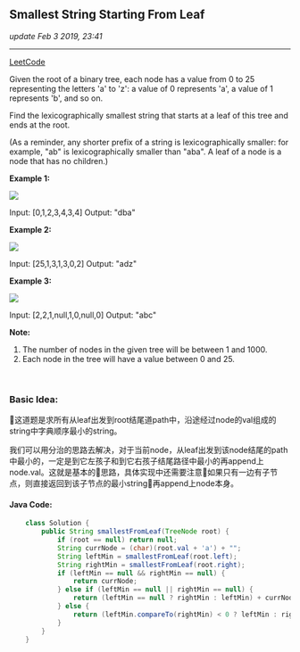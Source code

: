 ## Smallest String Starting From Leaf
_update Feb 3 2019, 23:41_

---
[LeetCode](https://leetcode.com/contest/weekly-contest-122/problems/smallest-string-starting-from-leaf/)

Given the root of a binary tree, each node has a value from 0 to 25 representing the letters 'a' to 'z': a value of 0 represents 'a', a value of 1 represents 'b', and so on.

Find the lexicographically smallest string that starts at a leaf of this tree and ends at the root.

(As a reminder, any shorter prefix of a string is lexicographically smaller: for example, "ab" is lexicographically smaller than "aba".  A leaf of a node is a node that has no children.)

 

**Example 1:**

![](https://assets.leetcode.com/uploads/2019/01/30/tree1.png)

Input: [0,1,2,3,4,3,4]
Output: "dba"

**Example 2:**

![](https://assets.leetcode.com/uploads/2019/01/30/tree2.png)

Input: [25,1,3,1,3,0,2]
Output: "adz"

**Example 3:**

![](https://assets.leetcode.com/uploads/2019/02/01/tree3.png)

Input: [2,2,1,null,1,0,null,0]
Output: "abc"
 

**Note:**

1. The number of nodes in the given tree will be between 1 and 1000.
2. Each node in the tree will have a value between 0 and 25.

<br/>

### Basic Idea:
这道题是求所有从leaf出发到root结尾道path中，沿途经过node的val组成的string中字典顺序最小的string。

我们可以用分治的思路去解决，对于当前node，从leaf出发到该node结尾的path中最小的，一定是到它左孩子和到它右孩子结尾路径中最小的再append上node.val。这就是基本的思路，具体实现中还需要注意如果只有一边有子节点，则直接返回到该子节点的最小string再append上node本身。

#### Java Code:
```java
    class Solution {
        public String smallestFromLeaf(TreeNode root) {
            if (root == null) return null;
            String currNode = (char)(root.val + 'a') + "";
            String leftMin = smallestFromLeaf(root.left);
            String rightMin = smallestFromLeaf(root.right);
            if (leftMin == null && rightMin == null) {
                return currNode;  
            } else if (leftMin == null || rightMin == null) {
                return (leftMin == null ? rightMin : leftMin) + currNode;
            } else {
                return (leftMin.compareTo(rightMin) < 0 ? leftMin : rightMin) + currNode;
            }
        }
    }
```
